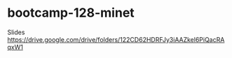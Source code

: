 # bootcamp-128-minet
Slides
https://drive.google.com/drive/folders/122CD62HDRFJy3iAAZkel6PiQacRAqxW1
